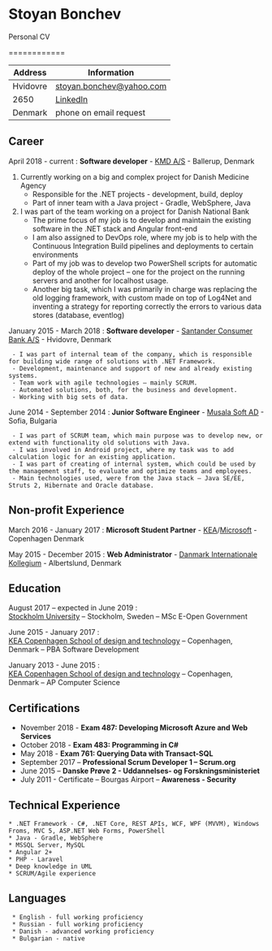 # Stoyan Bonchev
Personal CV

============

Address | Information
------- | -----------
Hvidovre |stoyan.bonchev@yahoo.com
2650 |[LinkedIn](https://www.linkedin.com/in/sbonchev/)
Denmark |phone on email request

Career
---------

April 2018 - current
:   **Software developer** - [KMD A/S](www.kmd.dk) - Ballerup, Denmark

1. Currently working on a big and complex project for Danish Medicine Agency
   - Responsible for the .NET projects - development, build, deploy
   - Part of inner team with a Java project - Gradle, WebSphere, Java 
2. I was part of the team working on a project for Danish National Bank
   - The prime focus of my job is to develop and maintain the existing software in the .NET stack and Angular front-end
   - I am also assigned to DevOps role, where my job is to help with the Continuous Integration Build pipelines and deployments to certain environments
   - Part of my job was to develop two PowerShell scripts for automatic deploy of the whole project – one for the project on the running servers and another for localhost usage.
   - Another big task, which I was primarily in charge was replacing the old logging framework, with custom made on top of Log4Net and inventing a strategy for reporting correctly the errors to various data stores (database, eventlog)


January 2015 - March 2018
:   **Software developer** - [Santander Consumer Bank A/S](www.santanderconsumer.dk) - Hvidovre, Denmark

     - I was part of internal team of the company, which is responsible for building wide range of solutions with .NET Framework.
     - Development, maintenance and support of new and already existing systems.
     - Team work with agile technologies – mainly SCRUM.
     - Automated solutions, both, for the business and development. 
     - Working with big sets of data.

June 2014 - September 2014
:   **Junior Software Engineer** - [Musala Soft AD](www.musala.bg) - Sofia, Bulgaria

     - I was part of SCRUM team, which main purpose was to develop new, or extend with functionality old solutions with Java.
     - I was involved in Android project, where my task was to add calculation logic for an existing application.
     - I was part of creating of internal system, which could be used by the management staff, to evaluate and optimize teams and employees.
     - Main technologies used, were from the Java stack – Java SE/EE, Struts 2, Hibernate and Oracle database.



Non-profit Experience
---------------------

March 2016 - January 2017
:   **Microsoft Student Partner** - [KEA](www.kea.dk)/[Microsoft](https://msdn.microsoft.com/en-us/microsoftstudentpartners.aspx) - Copenhagen Denmark

May 2015 - December 2015
:   **Web Administrator** - [Danmark Internationale Kollegium](www.dkik.dk) - Albertslund, Denmark
 

Education
---------

August 2017 – expected in June 2019
:   
[Stockholm University](http://www.su.se/english/) – Stockholm, Sweden – MSc E-Open Government
 
June 2015 - January 2017
:   
[KEA Copenhagen School of design and technology](http://www.kea.dk/en/) – Copenhagen, Denmark – PBA Software Development 

January 2013 - June 2015
:   
[KEA Copenhagen School of design and technology](http://www.kea.dk/en/) – Copenhagen, Denmark – AP Computer Science 


Certifications
--------------
* November 2018 - **Exam 487: Developing Microsoft Azure and Web Services**
* October 2018 - **Exam 483: Programming in C#**
* May 2018 - **Exam 761: Querying Data with Transact-SQL**
* September 2017 – **Professional Scrum Developer 1 – Scrum.org**
* June 2015 – **Danske Prøve 2 - Uddannelses- og Forskningsministeriet**
* July 2011 - Certificate – Bourgas Airport – **Awareness - Security**


Technical Experience
--------------------

    * .NET Framework - C#, .NET Core, REST APIs, WCF, WPF (MVVM), Windows Froms, MVC 5, ASP.NET Web Forms, PowerShell
    * Java - Gradle, WebSphere
    * MSSQL Server, MySQL
    * Angular 2+
    * PHP - Laravel
    * Deep knowledge in UML
    * SCRUM/Agile experience


Languages
---------

     * English - full working proficiency
     * Russian - full working proficiency
     * Danish - advanced working proficiency
     * Bulgarian - native

